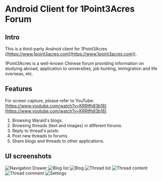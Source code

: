 # Android Client for 1Point3Acres Forum 

## Intro
This is a third-party Android client for 1Point3Acres ([https://www.1point3acres.com](https://www.1point3acres.com)).

1Point3Acres is a well-known Chinese forum providing information on studying abroad, application to universities, job hunting, immigration and life overseas, etc.


## Features
For screen capture, please refer to YouTube:
[https://www.youtube.com/watch?v=KRRtfh83b18](https://www.youtube.com/watch?v=KRRtfh83b18)

1. Browsing Warald's blogs.
2. Browsing threads (text and images) in different forums.
3. Reply to thread's posts.
4. Post new threads to forums.
5. Share blogs and threads to other applications.

## UI screenshots
![Navigation Drawer](https://bqe3bw.bn1302.livefilestore.com/y3m3c5tUR_NQox7ZC3e5nNp8KOYaNKREY-gFLzUQvScaAN_a0fdXvqEq7biN3DVVFKqSIdDKS5NKH9_C3lWYyK8nGKlrAXPTO5Eoo6O9AjVrnlJuUCWmHRTvehhLD0I6AEfHkuQhRzkajeBECDbw2dS_2WoXJ9RGPFZIlttiq-xIao?width=1080&height=1920&cropmode=none)
![Blog list](https://de78na.bn1302.livefilestore.com/y3m2PzLPTUdCBiQL7HfvlxYsu1EevFGyAek7GJmG59113sCXLMNrAqpGkqHuzk96W95kqXbE1kUOOjJvdFoHnKcmC8BhGpT_4iFYo9_nrMRbWMELyMgtqT7-g-qWUSdZnhwEDXcTMjCm5EW282DbzcQWRZ_qgwoXB30D5mGt9zyMeg?width=1080&height=1920&cropmode=none)
![Blog](https://sx6ppw.bn1302.livefilestore.com/y3m3Q8hoa6DFMDp5zHSGAmNJR_F3LkYl0B3lnoZI3yCoXhY62HImnh0hUMl6BrQv8bVMtuGor8oC_dPM8F45jSsKBhmcirT3jZA8cNmxKs9hoe6BNwzFMFDNQlye9XJ-OPJULFbDtvMRIzWvetFuIJNOL29Co1icbQFRdidc5iUnyo?width=1080&height=1920&cropmode=none)
![Thread list](https://ohteqg.bn1302.livefilestore.com/y3mE6GjmCyNUGnAexYso1S_iud0ApmrI2WwCafEHnWpyWAujay-7uWekc1-qE5YzYZ1eUTjefaFXh07jz0m8jM3G_7dEr2kdf6_8l36kLopXTfTZO0kaT6CfAkmtvpsigr8fZ6RYy60xujysI2yZgvdHB5Cz7sZ3HtCxHOsaOTMYP8?width=1080&height=1920&cropmode=none)
![Thread content](https://p8kj1w.bn1302.livefilestore.com/y3mozp_k6vi1BLlhLy38XKbtqawm2YvzUqEj49vfsR6o4Av0KOvVlIbZimruzD5H5LwPVt5gfWGkQ13XUSwqIX5WpKFLJ-u1efpLheAf_YRvouwwoqicpD0_lhCv7JxqDdBi7Ozm3t_M6Xj14WpVPZ4BcJMmRtdXr6QBiNiFHfz9EQ?width=1080&height=1920&cropmode=none)
![Thread comment](https://de78na.bn1302.livefilestore.com/y3m2PzLPTUdCBiQL7HfvlxYsu1EevFGyAek7GJmG59113sCXLMNrAqpGkqHuzk96W95kqXbE1kUOOjJvdFoHnKcmC8BhGpT_4iFYo9_nrMRbWMELyMgtqT7-g-qWUSdZnhwEDXcTMjCm5EW282DbzcQWRZ_qgwoXB30D5mGt9zyMeg?width=1080&height=1920&cropmode=none)
![Settings](https://cdlukg.bn1302.livefilestore.com/y3mOUTwW6n2CpcfTUKvcr_2WXzDTV-FPvYr3dYqnBBBxYRSR3GCRyOKDYOOcoyHcpWfhsZqj64D85K6xh1d4UbVx4HiR0ow7ekU5JmbnyCMihOSWd83B8fm1W3As-UT46BXcalzVML1hKHkmRjI_yhJ7RCPnp4KjvW4iFPuHJ4Ha5s?width=1080&height=1920&cropmode=none)
